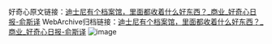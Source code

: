 好奇心原文链接：[迪士尼有个档案馆，里面都收着什么好东西？_商业_好奇心日报-俞斯译](https://www.qdaily.com/articles/2890.html)
WebArchive归档链接：[迪士尼有个档案馆，里面都收着什么好东西？_商业_好奇心日报-俞斯译](http://web.archive.org/web/20190623151611/https://www.qdaily.com/articles/2890.html)
![image](http://ww3.sinaimg.cn/large/007d5XDply1g3v6pxos9qj30socmsnpd)